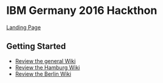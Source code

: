 # IBM Germany 2016 Hackthon
[Landing Page](http://ibm.biz/hackathon2016)

## Getting Started

* [Review the general Wiki](https://github.com/IBM-Hackathon/Germany2016/wiki)
* [Review the Hamburg Wiki](https://github.com/IBM-Hackathon/Hamburg2016/wiki)
* [Review the Berlin Wiki](https://github.com/IBM-Hackathon/Berlin2016/wiki)
